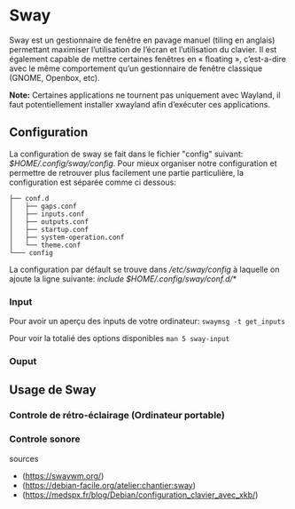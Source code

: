 # Sway

Sway est un gestionnaire de fenêtre en pavage manuel (tiling en anglais) permettant maximiser l’utilisation de l’écran et l’utilisation du clavier. Il est également capable de mettre certaines fenêtres en « floating », c’est-a-dire avec le même comportement qu’un gestionnaire de fenêtre classique (GNOME, Openbox, etc).

**Note:** Certaines applications ne tournent pas uniquement avec Wayland, il faut potentiellement installer xwayland afin d’exécuter ces applications.

## Configuration
La configuration de sway se fait dans le fichier "config" suivant: *$HOME/.config/sway/config*. Pour mieux organiser notre configuration et permettre de retrouver plus facilement une partie particulière, la configuration est séparée comme ci dessous:
```
├── conf.d
│   ├── gaps.conf
│   ├── inputs.conf
│   ├── outputs.conf
│   ├── startup.conf
│   ├── system-operation.conf
│   └── theme.conf
└─── config
```

La configuration par défault se trouve dans */etc/sway/config* à laquelle on ajoute la ligne suivante: *include $HOME/.config/sway/conf.d/**

### Input
Pour avoir un aperçu des inputs de votre ordinateur:
`swaymsg -t get_inputs`

Pour voir la totalié des options disponibles
`man 5 sway-input`



### Ouput


## Usage de Sway
### Controle de rétro-éclairage (Ordinateur portable)
### Controle sonore


sources
* (https://swaywm.org/)
* (https://debian-facile.org/atelier:chantier:sway)
* (https://medspx.fr/blog/Debian/configuration_clavier_avec_xkb/)
